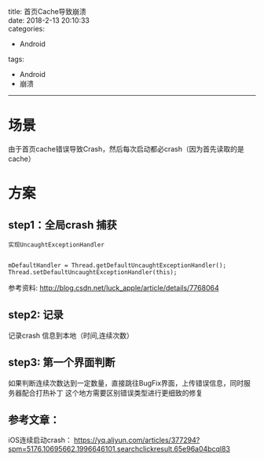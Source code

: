 title: 首页Cache导致崩溃    
date: 2018-2-13 20:10:33    
categories:    
- Android    
       
       
       
tags:       
- Android    
- 崩溃    
    
---

# 场景  
由于首页cache错误导致Crash，然后每次启动都必crash（因为首先读取的是cache）  
# 方案  
## step1：全局crash 捕获  
    实现UncaughtExceptionHandler
    
    
	mDefaultHandler = Thread.getDefaultUncaughtExceptionHandler();
	Thread.setDefaultUncaughtExceptionHandler(this);
	 
	 
参考资料: http://blog.csdn.net/luck_apple/article/details/7768064

## step2: 记录
记录crash 信息到本地（时间,连续次数）

## step3: 第一个界面判断
如果判断连续次数达到一定数量，直接跳往BugFix界面，上传错误信息，同时服务器配合打热补丁
这个地方需要区别错误类型进行更细致的修复   


## 参考文章： 
iOS连续启动crash： https://yq.aliyun.com/articles/377294?spm=5176.10695662.1996646101.searchclickresult.65e96a04bcql83  

